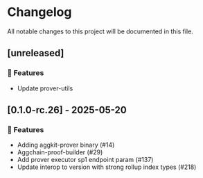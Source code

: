 # Changelog

All notable changes to this project will be documented in this file.

## [unreleased]

### 🚀 Features

- Update prover-utils

## [0.1.0-rc.26] - 2025-05-20

### 🚀 Features

- Adding aggkit-prover binary (#14)
- Aggchain-proof-builder (#29)
- Add prover executor sp1 endpoint param (#137)
- Update interop to version with strong rollup index types (#218)


